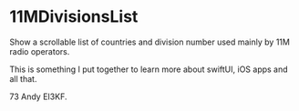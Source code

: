 # 11MDivisionsList

Show a scrollable list of countries and division number used mainly by 11M radio operators.

This is something I put together to learn more about swiftUI, iOS apps and all that.

73 Andy EI3KF.
